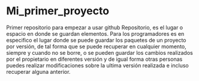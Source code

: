 # Mi_primer_proyecto
Primer repositorio para empezar a usar github
Repositorio, es el lugar o espacio en donde se guardan elementos.
Para los programadores es en especifico el lugar donde se puede guardar los paquetes de un proyecto por versión,
de tal forma que se puede recuperar en cualquier momento, siempre y cuando no se borre, o se pueden guardar los cambios
realizados por el propietario en diferentes versión y de igual forma otras personas puedes realizar modificaciones
sobre la ultima versión realizada e incluso recuperar alguna anterior.
